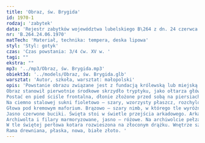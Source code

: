 ```yaml
---
title: 'Obraz, św. Brygida'
id: 1970-1
rodzaj: 'zabytek'
data: 'Rejestr zabytków województwa lubelskiego B\264 z dn. 24 czerwca 1970 r. '
nr: 'B.264.24.06.1970'
matTech: 'Materiał, technika: tempera, deska lipowa'
styl: 'Styl: gotyk'
czas: 'Czas powstania: 3/4 ćw. XV w. '
tagi: ""
ekstra: ""
mp3: '../mp3/Obraz, św. Brygida.mp3'
obiekt3d: '../models/Obraz, św. Brygida.glb'
warsztat: 'Autor, szkoła, warsztat: małopolski'
opis: 'Powstanie obrazu związane jest z fundacją królewską lub miejską po zwycięstwie nad Krzyżakami w r. 1410 i 1466, ponieważ św. Brygida miała przepowiedzieć zwycięstwo Jagiełły nad Zakonem. 
Obraz stanowił pierwotnie środkowe skrzydło tryptyku, jako ołtarza głównego, a następnie po pożarze 1640-1648 w kompozycji ze stallami. 
Postać en pied ściśle frontalna, dłonie złożone przed sobą na piersiach. 
Na ciemno stalowej sukni fioletowo – szary, wzorzysty płaszcz, rozchylony paludamentowo na szyi. 
Głowa pod kremowym maforium. Brązowo – szary nimb, w którego tle wyróżniona mitra. Nimb, mitra grawerowane w gruncie, zapewne pierwotnie złocone. 
Jasno czerwone buciki. Święta stoi w świetle przejścia arkadowego. Arkada o łuku w ośli grzbiet. 
Archiwolta i filary marmoryzowane, jasno – różowe. Na archiwolcie pełzanki brunatne. W ćwiklach obu naroży półpostacie aniołów z atrybutami św. Brygidy – Krzyż grecki z hostią na przecięciu ramion i kartka, na której święta spisywała swoje objawienia. Suknie aniołów i krzyż jasno – czerwone. 
W tle świętej perłowa kotara rozwieszona na złoconym drążku. Wnętrze szaro – stalowe, takaż ściana nad archiwoltą. Szyby złocone. Posadzka szachownicowa, biało – brunatna. 
Rama drewniana, płaska, nowa, białe złoto. '
---
```



